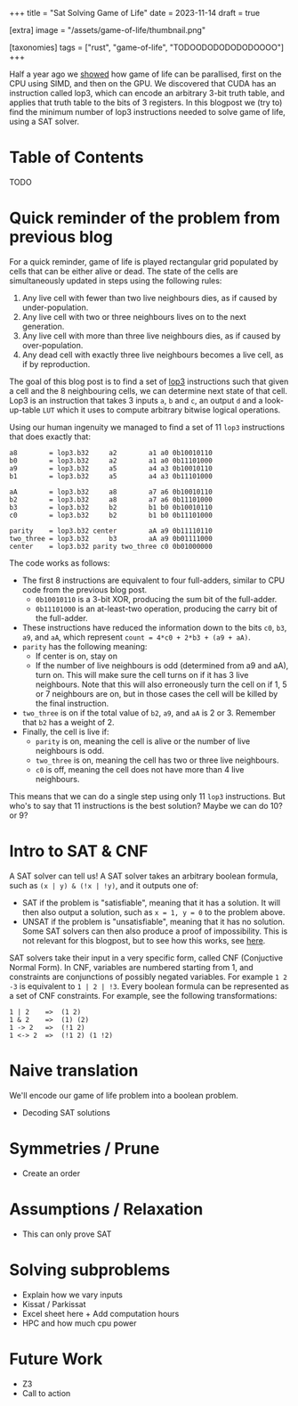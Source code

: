 +++
title = "Sat Solving Game of Life"
date = 2023-11-14
draft = true

[extra]
image = "/assets/game-of-life/thumbnail.png"

[taxonomies]
tags = ["rust", "game-of-life", "TODOODODODODODOOOO"]
+++

Half a year ago we [showed](/game-of-life) how game of life can be parallised, first on the CPU using SIMD, and then on the GPU.
We discovered that CUDA has an instruction called <emph>lop3</emph>, which can encode an arbitrary 3-bit truth table, and applies that truth table to the bits of 3 registers. In this blogpost we (try to) find the minimum number of lop3 instructions needed to solve game of life, using a SAT solver.

<!-- more -->

# Table of Contents

<!-- TOC -->
TODO
<!-- TOC -->

# Quick reminder of the problem from previous blog

For a quick reminder, game of life is played rectangular grid populated by cells that can be either <emph>alive</emph> or <emph>dead</emph>.
The state of the cells are simultaneously updated in steps using the following rules:
1) Any live cell with fewer than two live neighbours dies, as if caused by under-population.
2) Any live cell with two or three neighbours lives on to the next generation.
3) Any live cell with more than three live neighbours dies, as if caused by over-population.
4) Any dead cell with exactly three live neighbours becomes a live cell, as if by reproduction.

The goal of this blog post is to find a set of [lop3](https://docs.nvidia.com/cuda/parallel-thread-execution/index.html#logic-and-shift-instructions-lop3) instructions such that given a cell and the 8 neighbouring cells, we can determine next state of that cell. Lop3 is an instruction that takes 3 inputs `a`, `b` and `c`, an output `d` and a look-up-table `LUT` which it uses to compute arbitrary bitwise logical operations.

Using our human ingenuity we managed to find a set of 11 `lop3` instructions that does exactly that:
```
a8        = lop3.b32     a2        a1 a0 0b10010110
b0        = lop3.b32     a2        a1 a0 0b11101000
a9        = lop3.b32     a5        a4 a3 0b10010110
b1        = lop3.b32     a5        a4 a3 0b11101000
       
aA        = lop3.b32     a8        a7 a6 0b10010110
b2        = lop3.b32     a8        a7 a6 0b11101000
b3        = lop3.b32     b2        b1 b0 0b10010110
c0        = lop3.b32     b2        b1 b0 0b11101000

parity    = lop3.b32 center        aA a9 0b11110110
two_three = lop3.b32     b3        aA a9 0b01111000
center    = lop3.b32 parity two_three c0 0b01000000
```

The code works as follows:
- The first 8 instructions are equivalent to four full-adders, similar to CPU code from the previous blog post.
  - `0b10010110` is a 3-bit XOR, producing the sum bit of the full-adder.
  - `0b11101000` is an at-least-two operation, producing the carry bit of the full-adder.
- These instructions have reduced the information down to the bits `c0`, `b3`, `a9`, and `aA`, which represent `count = 4*c0 + 2*b3 + (a9 + aA)`.
- `parity` has the following meaning:
  - If center is on, stay on
  - If the number of live neighbours is odd (determined from a9 and aA), turn on.
    This will make sure the cell turns on if it has 3 live neighbours.
    Note that this will also erroneously turn the cell on if 1, 5 or 7 neighbours are on, but in those cases the cell will be killed by the final instruction.
- `two_three` is on if the total value of `b2`, `a9`, and `aA` is 2 or 3. Remember that `b2` has a weight of 2.
- Finally, the cell is live if:
  - `parity` is on, meaning the cell is alive or the number of live neighbours is odd.
  - `two_three` is on, meaning the cell has two or three live neighbours.
  - `c0` is off, meaning the cell does not have more than 4 live neighbours.

This means that we can do a single step using only 11 `lop3` instructions. 
But who's to say that 11 instructions is the best solution? Maybe we can do 10? or 9? 

# Intro to SAT & CNF

A <emph>SAT solver</emph> can tell us! A SAT solver takes an arbitrary boolean formula, such as `(x | y) & (!x | !y)`, and it outputs one of:
* <emph>SAT</emph> if the problem is "satisfiable", meaning that it has a solution. It will then also output a solution, such as `x = 1, y = 0` to the problem above.
* <emph>UNSAT</emph> if the problem is "unsatisfiable", meaning that it has no solution. Some SAT solvers can then also produce a proof of impossibility. This is not relevant for this blogpost, but to see how this works, see [here](https://www.msoos.org/2022/04/proof-traces-for-sat-solvers/).

SAT solvers take their input in a very specific form, called <emph>CNF</emph> (Conjuctive Normal Form).
In CNF, variables are numbered starting from 1, and constraints are <emph>conjunctions</emph> of possibly negated variables.
For example `1 2 -3` is equivalent to `1 | 2 | !3`. Every boolean formula can be represented as a set of CNF constraints. For example, see the following transformations:
```
1 | 2    =>  (1 2)
1 & 2    =>  (1) (2)
1 -> 2   =>  (!1 2)
1 <-> 2  =>  (!1 2) (1 !2)
```

# Naive translation
We'll <emph>encode</emph> our game of life problem into a boolean problem.



- Decoding SAT solutions

# Symmetries / Prune
- Create an order

# Assumptions / Relaxation
- This can only prove SAT

# Solving subproblems 
- Explain how we vary inputs
- Kissat / Parkissat
- Excel sheet here + Add computation hours
- HPC and how much cpu power

# Future Work
- Z3
- Call to action


